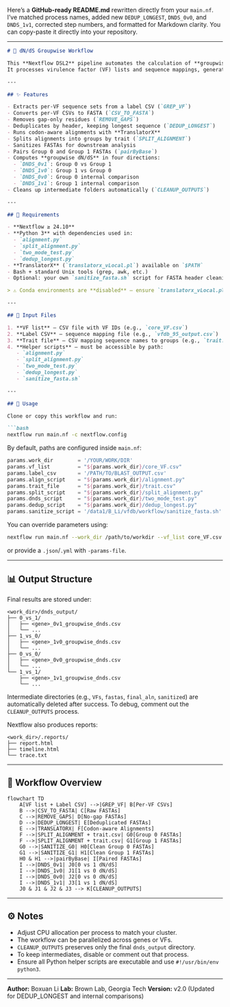 Here’s a **GitHub-ready README.md** rewritten directly from your `main.nf`.
I’ve matched process names, added new `DEDUP_LONGEST`, `DNDS_0v0`, and `DNDS_1v1`, corrected step numbers, and formatted for Markdown clarity.
You can copy-paste it directly into your repository.

---

````markdown
# 🧬 dN/dS Groupwise Workflow

This **Nextflow DSL2** pipeline automates the calculation of **groupwise dN/dS ratios** for gene families across two sequence groups.  
It processes virulence factor (VF) lists and sequence mappings, generates codon-aware alignments, splits by traits, sanitizes FASTAs, and computes dN/dS in **four directions**.

---

## ✨ Features

- Extracts per-VF sequence sets from a label CSV (`GREP_VF`)
- Converts per-VF CSVs to FASTA (`CSV_TO_FASTA`)
- Removes gap-only residues (`REMOVE_GAPS`)
- Deduplicates by header, keeping longest sequence (`DEDUP_LONGEST`)
- Runs codon-aware alignments with **TranslatorX**
- Splits alignments into groups by trait (`SPLIT_ALIGNMENT`)
- Sanitizes FASTAs for downstream analysis
- Pairs Group 0 and Group 1 FASTAs (`pairByBase`)
- Computes **groupwise dN/dS** in four directions:
  - `DNDS_0v1`: Group 0 vs Group 1  
  - `DNDS_1v0`: Group 1 vs Group 0  
  - `DNDS_0v0`: Group 0 internal comparison  
  - `DNDS_1v1`: Group 1 internal comparison
- Cleans up intermediate folders automatically (`CLEANUP_OUTPUTS`)

---

## 🧩 Requirements

- **Nextflow ≥ 24.10**
- **Python 3** with dependencies used in:
  - `alignment.py`
  - `split_alignment.py`
  - `two_mode_test.py`
  - `dedup_longest.py`
- **TranslatorX** (`translatorx_vLocal.pl`) available on `$PATH`
- Bash + standard Unix tools (grep, awk, etc.)
- Optional: your own `sanitize_fasta.sh` script for FASTA header cleaning

> ⚠️ Conda environments are **disabled** — ensure `translatorx_vLocal.pl` and Python scripts are callable in your environment.

---

## 📂 Input Files

1. **VF list** — CSV file with VF IDs (e.g., `core_VF.csv`)  
2. **Label CSV** — sequence mapping file (e.g., `vfdb_95_output.csv`)  
3. **Trait file** — CSV mapping sequence names to groups (e.g., `trait.csv`)  
4. **Helper scripts** — must be accessible by path:
   - `alignment.py`
   - `split_alignment.py`
   - `two_mode_test.py`
   - `dedup_longest.py`
   - `sanitize_fasta.sh`

---

## 🚀 Usage

Clone or copy this workflow and run:

```bash
nextflow run main.nf -c nextflow.config
````

By default, paths are configured inside `main.nf`:

```groovy
params.work_dir        = '/YOUR/WORK/DIR'
params.vf_list         = "${params.work_dir}/core_VF.csv"
params.label_csv       = '/PATH/TO/BLAST_OUTPUT.csv'
params.align_script    = "${params.work_dir}/alignment.py"
params.trait_file      = "${params.work_dir}/trait.csv"
params.split_script    = "${params.work_dir}/split_alignment.py"
params.dnds_script     = "${params.work_dir}/two_mode_test.py"
params.dedup_script    = "${params.work_dir}/dedup_longest.py"
params.sanitize_script = '/data1/B_Li/vfdb/workflow/sanitize_fasta.sh'
```

You can override parameters using:

```bash
nextflow run main.nf --work_dir /path/to/workdir --vf_list core_VF.csv
```

or provide a `.json`/`.yml` with `-params-file`.

---

## 📊 Output Structure

Final results are stored under:

```
<work_dir>/dnds_output/
├── 0_vs_1/
│   ├── <gene>_0v1_groupwise_dnds.csv
│   └── ...
├── 1_vs_0/
│   ├── <gene>_1v0_groupwise_dnds.csv
│   └── ...
├── 0_vs_0/
│   ├── <gene>_0v0_groupwise_dnds.csv
│   └── ...
└── 1_vs_1/
    ├── <gene>_1v1_groupwise_dnds.csv
    └── ...
```

Intermediate directories (e.g., `VFs`, `fastas`, `final_aln`, `sanitized`) are automatically deleted after success.
To debug, comment out the `CLEANUP_OUTPUTS` process.

Nextflow also produces reports:

```
<work_dir>/.reports/
├── report.html
├── timeline.html
└── trace.txt
```

---

## 🧠 Workflow Overview

```mermaid
flowchart TD
    A[VF list + Label CSV] -->|GREP_VF| B[Per-VF CSVs]
    B -->|CSV_TO_FASTA| C[Raw FASTAs]
    C -->|REMOVE_GAPS| D[No-gap FASTAs]
    D -->|DEDUP_LONGEST| E[Deduplicated FASTAs]
    E -->|TRANSLATORX| F[Codon-aware Alignments]
    F -->|SPLIT_ALIGNMENT + trait.csv| G0[Group 0 FASTAs]
    F -->|SPLIT_ALIGNMENT + trait.csv| G1[Group 1 FASTAs]
    G0 -->|SANITIZE_G0| H0[Clean Group 0 FASTAs]
    G1 -->|SANITIZE_G1| H1[Clean Group 1 FASTAs]
    H0 & H1 -->|pairByBase| I[Paired FASTAs]
    I -->|DNDS_0v1| J0[0 vs 1 dN/dS]
    I -->|DNDS_1v0| J1[1 vs 0 dN/dS]
    I -->|DNDS_0v0| J2[0 vs 0 dN/dS]
    I -->|DNDS_1v1| J3[1 vs 1 dN/dS]
    J0 & J1 & J2 & J3 --> K[CLEANUP_OUTPUTS]
```

---

## ⚙️ Notes

* Adjust CPU allocation per process to match your cluster.
* The workflow can be parallelized across genes or VFs.
* `CLEANUP_OUTPUTS` preserves only the final `dnds_output` directory.
* To keep intermediates, disable or comment out that process.
* Ensure all Python helper scripts are executable and use `#!/usr/bin/env python3`.

---

**Author:** Boxuan Li
**Lab:** Brown Lab, Georgia Tech
**Version:** v2.0 (Updated for DEDUP_LONGEST and internal comparisons)
